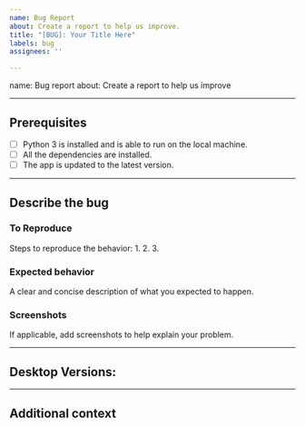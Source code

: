 ```yaml
---
name: Bug Report
about: Create a report to help us improve.
title: "[BUG]: Your Title Here"
labels: bug
assignees: ''

---
```


name: Bug report
about: Create a report to help us improve

---

## Prerequisites
<!-- Put an X in the bracket if you've met the prerequisites-->
- [ ] Python 3 is installed and is able to run on the local machine.
- [ ] All the dependencies are installed.
- [ ] The app is updated to the latest version.

---

## Describe the bug
<!--A clear and concise description of what the bug is.-->

### To Reproduce
Steps to reproduce the behavior:
1. 
2. 
3. 

### Expected behavior
A clear and concise description of what you expected to happen.

### Screenshots
If applicable, add screenshots to help explain your problem.

---

## Desktop Versions:
<!-- Use the Versions Command in the File Menu and Paste the Output here.-->

---

## Additional context
<!-- Add any other context about the problem here.-->
